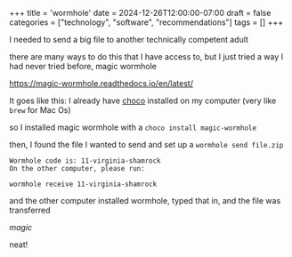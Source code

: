 +++
title = 'wormhole'
date = 2024-12-26T12:00:00-07:00
draft = false
categories = ["technology", "software", "recommendations"]
tags = []
+++

I needed to send a big file to another technically competent adult

there are many ways to do this that I have access to, but I just tried a way I had never tried before, magic wormhole

https://magic-wormhole.readthedocs.io/en/latest/

It goes like this: I already have [choco](https://chocolatey.org/) installed on my computer (very like `brew` for Mac Os)

so I installed magic wormhole with a `choco install magic-wormhole`

then, I found the file I wanted to send and set up a `wormhole send file.zip`

    Wormhole code is: 11-virginia-shamrock
    On the other computer, please run:

    wormhole receive 11-virginia-shamrock

and the other computer installed wormhole, typed that in, and the file was transferred

_magic_

neat!